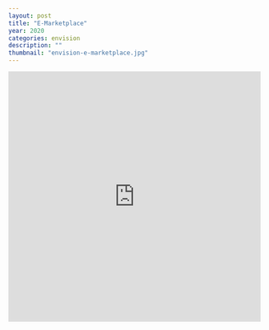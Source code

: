 ```yaml
---
layout: post
title: "E-Marketplace"
year: 2020
categories: envision
description: ""
thumbnail: "envision-e-marketplace.jpg"
---
```


<iframe style="width: 100%;height: 500px;border: 0px;" src="https://prezi.com/view/0LxmVqYbisnRAM93UZZe/embed" webkitallowfullscreen="1" mozallowfullscreen="1" allowfullscreen="1" class="center-video"></iframe>